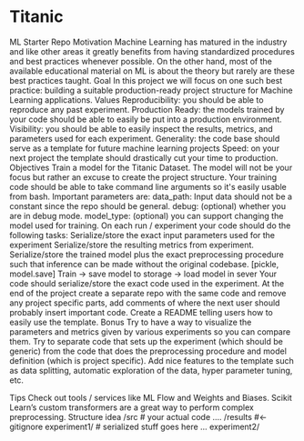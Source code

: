 # Titanic

ML Starter Repo
Motivation
Machine Learning has matured in the industry and like other areas it greatly benefits from having standardized procedures and best practices whenever possible. On the other hand, most of the available educational material on ML is about the theory but rarely are these best practices taught.
Goal
In this project we will focus on one such best practice: building a suitable production-ready project structure for Machine Learning applications.
Values
Reproducibility: you should be able to reproduce any past experiment.
Production Ready: the models trained by your code should be able to easily be put into a production environment.
Visibility: you should be able to easily inspect the results, metrics, and parameters used for each experiment.
Generality: the code base should serve as a template for future machine learning projects
Speed: on your next project the template should drastically cut your time to production.
Objectives
Train a model for the Titanic Dataset. The model will not be your focus but rather an excuse to create the project structure.
Your training code should be able to take command line arguments so it's easily usable from bash. Important parameters are:
data_path: Input data should not be a constant since the repo should be general.
debug: (optional) whether you are in debug mode.
model_type: (optional) you can support changing the model used for training.
On each run / experiment your code should do the following tasks:
Serialize/store the exact input parameters used for the experiment
Serialize/store the resulting metrics from experiment.
Serialize/store the trained model plus the exact preprocessing procedure such that inference can be made without the original codebase. [pickle, model.save]
Train -> save model to storage -> load model in sever
Your code should serialize/store the exact code used in the experiment.
At the end of the project create a separate repo with the same code and remove any project specific parts, add comments of where the next user should probably insert important code. Create a README telling users how to easily use the template.
Bonus
Try to have a way to visualize the parameters and metrics given by various experiments so you can compare them.
Try to separate code that sets up the experiment (which should be generic) from the code that does the preprocessing procedure and model definition (which is project specific).
Add nice features to the template such as data splitting, automatic exploration of the data, hyper parameter tuning, etc.

Tips
Check out tools / services like ML Flow and Weights and Biases.
Scikit Learn’s custom transformers are a great way to perform complex preprocessing.
Structure idea
/src # your actual code
   ….
/results  #<- gitignore
   experiment1/ # serialized stuff goes here
       …
   experiment2/
